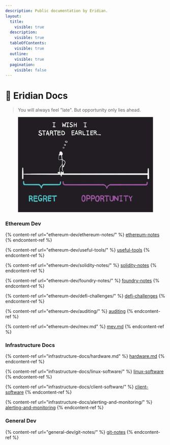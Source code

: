 ```yaml
---
description: Public documentation by Eridian.
layout:
  title:
    visible: true
  description:
    visible: true
  tableOfContents:
    visible: true
  outline:
    visible: true
  pagination:
    visible: false
---
```


# 📖 Eridian Docs

> You will always feel "late". But opportunity only lies ahead.

<div align="left"><figure><img src=".gitbook/assets/image.png" alt="" width="563"><figcaption></figcaption></figure></div>

### Ethereum Dev

{% content-ref url="ethereum-dev/ethereum-notes/" %}
[ethereum-notes](ethereum-dev/ethereum-notes/)
{% endcontent-ref %}

{% content-ref url="ethereum-dev/useful-tools/" %}
[useful-tools](ethereum-dev/useful-tools/)
{% endcontent-ref %}

{% content-ref url="ethereum-dev/solidity-notes/" %}
[solidity-notes](ethereum-dev/solidity-notes/)
{% endcontent-ref %}

{% content-ref url="ethereum-dev/foundry-notes/" %}
[foundry-notes](ethereum-dev/foundry-notes/)
{% endcontent-ref %}

{% content-ref url="ethereum-dev/defi-challenges/" %}
[defi-challenges](ethereum-dev/defi-challenges/)
{% endcontent-ref %}

{% content-ref url="ethereum-dev/auditing/" %}
[auditing](ethereum-dev/auditing/)
{% endcontent-ref %}

{% content-ref url="ethereum-dev/mev.md" %}
[mev.md](ethereum-dev/mev.md)
{% endcontent-ref %}

### Infrastructure Docs

{% content-ref url="infrastructure-docs/hardware.md" %}
[hardware.md](infrastructure-docs/hardware.md)
{% endcontent-ref %}

{% content-ref url="infrastructure-docs/linux-software/" %}
[linux-software](infrastructure-docs/linux-software/)
{% endcontent-ref %}

{% content-ref url="infrastructure-docs/client-software/" %}
[client-software](infrastructure-docs/client-software/)
{% endcontent-ref %}

{% content-ref url="infrastructure-docs/alerting-and-monitoring/" %}
[alerting-and-monitoring](infrastructure-docs/alerting-and-monitoring/)
{% endcontent-ref %}

### General Dev

{% content-ref url="general-dev/git-notes/" %}
[git-notes](general-dev/git-notes/)
{% endcontent-ref %}

